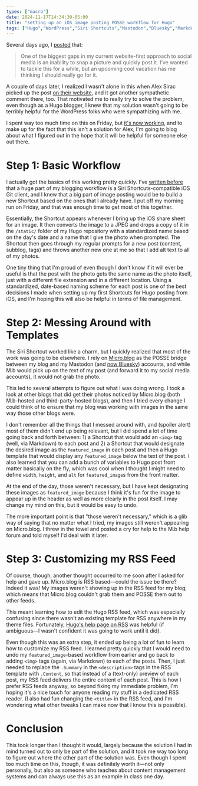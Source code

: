 ```yaml
---
types: ["macro"]
date: 2024-11-17T14:34:30-05:00
title: "setting up an iOS image posting POSSE workflow for Hugo"
tags: ["Hugo","WordPress","Siri Shortcuts","Mastodon","Bluesky","Markdown","ICT 302"]
---
```

Several days ago, I [posted](https://spencergreenhalgh.com/myself/2024-11-12-one-of/) that:

> One of the biggest gaps in my current website-first approach to social media is an inability to snap a picture and quickly post it. I’ve wanted to tackle this for a while, but an upcoming cool vacation has me thinking I should really go for it.

A couple of days later, I realized I wasn't alone in this when Alex Sirac picked up the post [on their website](https://alexsirac.com/posse-photos/), and it got another sympathetic comment there, too. That motivated me to really try to solve the problem, even though as a Hugo blogger, I knew that my solution wasn't going to be terribly helpful for the WordPress folks who were sympathizing with me.

I spent way too much time on this on Friday, but [it's now working](https://spencergreenhalgh.com/tags/photo/), and to make up for the fact that this isn't a solution for Alex, I'm going to blog about what I figured out in the hope that it will be helpful for someone else out there. 

# Step 1: Basic Workflow

I actually got the basics of this working pretty quickly. I've [written before](https://spencergreenhalgh.com/myself/setting-up-posse-style-microblogging-on-a-hugo-static-site/) that a huge part of my blogging workflow is a Siri Shortcuts-compatible iOS Git client, and I knew that a big part of image posting would be to build a new Shortcut based on the ones that I already have. I put off my morning run on Friday, and that was enough time to get most of this together. 

Essentially, the Shortcut appears whenever I bring up the iOS share sheet for an image. It then converts the image to a JPEG and drops a copy of it in the `/static/` folder of my Hugo repository with a standardized name based on the day's date and a name that I give the photo when prompted. The Shortcut then goes through my regular prompts for a new post (content, subblog, tags) and throws another new one at me so that I add alt text to all of my photos. 

One tiny thing that I'm proud of even though I don't know if it will ever be useful is that the post with the photo gets the same name as the photo itself, just with a different file extension and in a different location. Using a standardized, date-based naming scheme for each post is one of the best decisions I made when setting up my first Shortcuts for Hugo posting from iOS, and I'm hoping this will also be helpful in terms of file management.

# Step 2: Messing Around with Templates

The Siri Shortcut worked like a charm, but I quickly realized that most of the work was going to be elsewhere. I rely on [Micro.blog](https://micro.blog) as the POSSE bridge between my blog and my Mastodon (and [now Bluesky](https://spencergreenhalgh.com/myself/some-thoughts-on-joining-bluesky-maintaining-platform-independence-and-tweaking-mastodon/)) accounts, and while M.b would pick up on the *text* of my post (and forward it to my social media accounts), it would not grab the photo. 

This led to several attempts to figure out what I was doing wrong. I took a look at other blogs that did get their photos noticed by Micro.blog (both M.b-hosted and third-party-hosted blogs), and then I tried every change I could think of to ensure that my blog was working with images in the same way those other blogs were.

I don't remember all the things that I messed around with, and (spoiler alert) most of them didn't end up being relevant, but I did spend a lot of time going back and forth between: 1) a Shortcut that would add an `<img>` tag (well, via Markdown) to each post and 2) a Shortcut that would designate the desired image as the `featured_image` in each post and then a Hugo template that would display any `featured_image` below the text of the post. I also learned that you can add a bunch of variables to Hugo post front matter basically on the fly, which was cool when I thought I might need to define `width`, `height`, and `alt` for `featured_image`s from the front matter. 

At the end of the day, those weren't necessary, but I have kept designating these images as `featured_image` because I think it's fun for the image to appear up in the header as well as more clearly in the post itself. I may change my mind on this, but it would be easy to undo.

The more important point is that "those weren't necessary," which is a glib way of saying that no matter what I tried, my images still weren't appearing on Micro.blog. I threw in the towel and posted a cry for help to the M.b help forum and told myself I'd deal with it later.

# Step 3: Customizing my RSS Feed

Of course, though, another thought occurred to me soon after I asked for help and gave up. Micro.blog is RSS based—could the issue be there? Indeed it was! My images weren't showing up in the RSS feed for my blog, which means that Micro.blog couldn't grab them and POSSE them out to other feeds.

This meant learning how to edit the Hugo RSS feed, which was especially confusing since there wasn't an existing template for RSS anywhere in my theme files. Fortunately, [Hugo's help page on RSS](https://gohugo.io/templates/rss/) was helpful (if ambiguous—I wasn't confident it was going to work until it did).

Even though this was an extra step, it ended up being a lot of fun to learn how to customize my RSS feed. I learned pretty quickly that I would need to undo my `featured_image`-based workflow from earlier and go back to adding `<img>` tags (again, via Markdown) to each of the posts. Then, I just needed to replace the `.Summary` in the `<description>` tags in the RSS template with `.Content`, so that instead of a (text-only) preview of each post, my RSS feed delivers the entire content of each post. This is how I prefer RSS feeds anyway, so beyond fixing my immediate problem, I'm hoping it's a nice touch for anyone reading my stuff in a dedicated RSS reader. (I also had fun changing the `<title>` in the RSS feed, and I'm wondering what other tweaks I can make now that I know this is possible). 

# Conclusion

This took longer than I thought it would, largely because the solution I had in mind turned out to only be part of the solution, and it took me way too long to figure out where the other part of the solution was. Even though I spent too much time on this, though, it was definitely worth it—not only personally, but also as someone who teaches about content management systems and can always use this as an example in class one day.

